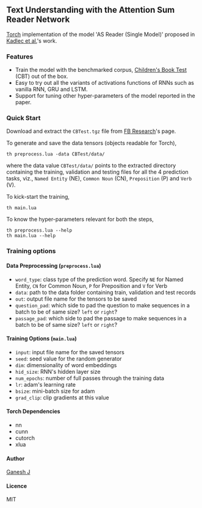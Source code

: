 ## Text Understanding with the Attention Sum Reader Network

[Torch](http://torch.ch) implementation of the model 'AS Reader (Single Model)' proposed in [Kadlec et al.](https://arxiv.org/abs/1603.01547)'s work.

### Features

* Train the model with the benchmarked corpus, [Children's Book Test](https://research.facebook.com/research/babi/) (CBT) out of the box.
* Easy to try out all the variants of activations functions of RNNs such as vanilla RNN, GRU and LSTM.
* Support for tuning other hyper-parameters of the model reported in the paper.

### Quick Start

Download and extract the `CBTest.tgz` file from [FB Research](https://research.facebook.com/research/babi/)'s page.

To generate and save the data tensors (objects readable for Torch),

```
th preprocess.lua -data CBTest/data/
```

where the data value `CBTest/data/` points to the extracted directory containing the training, validation and testing files for all the 4 prediction tasks, viz., `Named Entity` (NE), `Common Noun` (CN), `Preposition` (P) and `Verb` (V).

To kick-start the training,

```
th main.lua
```

To know the hyper-parameters relevant for both the steps,

```
th preprocess.lua --help
th main.lua --help
```

### Training options

#### Data Preprocessing (`preprocess.lua`)

* `word_type`: class type of the prediction word. Specify `NE` for Named Entity, `CN` for Common Noun, `P` for Preposition and `V` for Verb
* `data`: path to the data folder containing train, validation and test records
* `out`: output file name for the tensors to be saved
* `question_pad`: which side to pad the question to make sequences in a batch to be of same size? `left` or `right`?
* `passage_pad`: which side to pad the passage to make sequences in a batch to be of same size? `left` or `right`?

#### Training Options (`main.lua`)

* `input`: input file name for the saved tensors
* `seed`: seed value for the random generator
* `dim`: dimensionality of word embeddings
* `hid_size`: RNN's hidden layer size
* `num_epochs`: number of full passes through the training data
* `lr`: adam's learning rate
* `bsize`: mini-batch size for adam
* `grad_clip`: clip gradients at this value

#### Torch Dependencies
* nn
* cunn
* cutorch
* xlua

#### Author
[Ganesh J](https://researchweb.iiit.ac.in/~ganesh.j/)

#### Licence
MIT

